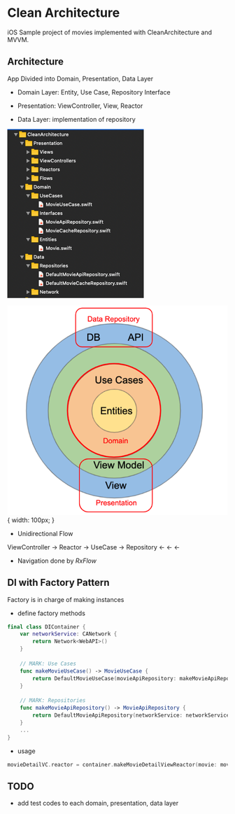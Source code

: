 Clean Architecture
===
iOS Sample project of movies implemented with CleanArchitecture and MVVM.

Architecture
---

App Divided into Domain, Presentation, Data Layer

* Domain Layer: Entity, Use Case, Repository Interface

* Presentation: ViewController, View, Reactor

* Data Layer: implementation of repository

![Alt text](README_FILES/folder.png?raw=true "Folder")

![Alt text](README_FILES/CleanArchitecture.png?raw=true "Clean Artitecture") { width: 100px; }


* Unidirectional Flow

ViewController -> Reactor -> UseCase -> Repository 
                        <-              <-                 <-
                        
* Navigation done by *RxFlow*


DI with Factory Pattern
---
Factory is in charge of making instances
 
* define factory methods

~~~swift
final class DIContainer {
    var networkService: CANetwork {
        return Network<WebAPI>()
    }

    // MARK: Use Cases
    func makeMovieUseCase() -> MovieUseCase {
        return DefaultMovieUseCase(movieApiRepository: makeMovieApiRepository())
    }

    // MARK: Repositories
    func makeMovieApiRepository() -> MovieApiRepository {
        return DefaultMovieApiRepository(networkService: networkService)
    }
    ...
}

~~~

* usage

~~~swift
movieDetailVC.reactor = container.makeMovieDetailViewReactor(movie: movie)
~~~

TODO
---
* add test codes to each domain, presentation, data layer

